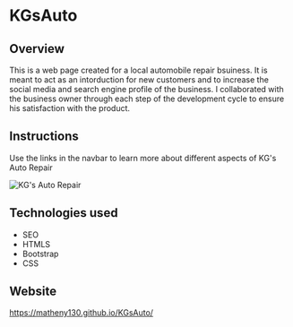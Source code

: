 # KGsAuto

## Overview

This is a web page created for a local automobile repair bsuiness. It is meant to act as an intorduction for new customers and to increase the social media and search engine profile of the business. I collaborated with the business owner through each step of the development cycle to ensure his satisfaction with the product.


## Instructions

Use the links in the navbar to learn more about different aspects of KG's Auto Repair

![KG's Auto Repair](./assets/imgages/kgsauto.jpg)


## Technologies used

* SEO
* HTMLS
* Bootstrap
* CSS

## Website

https://matheny130.github.io/KGsAuto/

